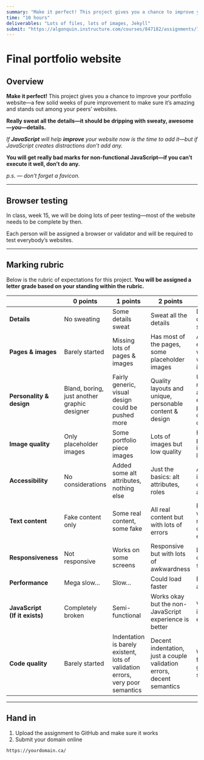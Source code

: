 ```yaml
---
summary: "Make it perfect! This project gives you a chance to improve your portfolio website—a few solid weeks of pure improvement to make sure it’s amazing."
time: "10 hours"
deliverables: "Lots of files, lots of images, Jekyll"
submit: "https://algonquin.instructure.com/courses/847182/assignments/7464421"
---
```


# Final portfolio website

## Overview

**Make it perfect!** This project gives you a chance to improve your portfolio website—a few solid weeks of pure improvement to make sure it’s amazing and stands out among your peers’ websites.

**Really sweat all the details—it should be dripping with sweaty, awesome—*you*—details.**

*If **JavaScript** will help **improve** your website now is the time to add it—but if JavaScript creates distractions don’t add any.*

**You will get really bad marks for non-functional JavaScript—if you can’t execute it well, don’t do any.**

*p.s. — don’t forget a favicon.*

---

## Browser testing

In class, week 15, we will be doing lots of peer testing—most of the website needs to be complete by then.

Each person will be assigned a browser or validator and will be required to test everybody’s websites.

---

## Marking rubric

Below is the rubric of expectations for this project. **You will be assigned a letter grade based on your standing within the rubric.**

| | 0 points | 1 points | 2 points | 3 points |
| --- | --- | --- | --- | --- |
| **Details** | No sweating | Some details sweat | Sweat all the details | Disgusting, dripping, sweaty details |
| **Pages & images** | Barely started | Missing lots of pages & images | Has most of the pages, some placeholder images | All pages exist and are well done with complete imagery |
| **Personality & design** | Bland, boring, just another graphic designer | Fairly generic, visual design could be pushed more | Quality layouts and unique, personable content & design | Unique and recognizable as you, with engaging, personable content & design |
| **Image quality** | Only placeholder images | Some portfolio piece images | Lots of images but low quality | High quality portfolio images — and lots of them |
| **Accessibility** | No considerations | Added some alt attributes, nothing else | Just the basics: alt attributes, roles | Accessibility is well considered and tested |
| **Text content** | Fake content only | Some real content, some fake | All real content but with lots of errors | Real content, well written, no grammar or spelling errors |
| **Responsiveness** | Not responsive | Works on some screens | Responsive but with lots of awkwardness | Looks great on all screen sizes |
| **Performance** | Mega slow… | Slow… | Could load faster | Blazing fast awesomeness |
| **JavaScript<br>(If it exists)** | Completely broken | Semi-functional | Works okay but the non-JavaScript experience is better | Very much improves the experience |
| **Code quality** | Barely started | Indentation is barely existent, lots of validation errors, very poor semantics | Decent indentation, just a couple validation errors, decent semantics | Well indented, fully valid, good semantics |

---

## Hand in

1. Upload the assignment to GitHub and make sure it works
2. Submit your domain online

```
https://yourdomain.ca/
```
